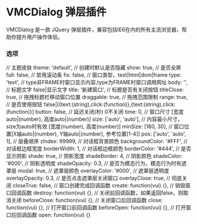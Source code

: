 # VMCDialog 弹层插件
VMCDialog 是一款 JQuery 弹层插件，兼容包括IE6在内的所有主流浏览器，帮助你提升用户操作体验。

### 选项

// 主题皮肤
theme: 'default',
// 创建时默认是否隐藏
show: true,
// 是否全屏
full: false,
// 禁用滚动条
fix: false,
// 窗口类型，text|html|dom|frame
type: 'text',
// type非FRAME时窗口显示内容,type为FRAME时窗口调用网址
body: '',
// 标题文字 false|显示文字
title: '新建窗口',
// 标题是否有关闭按钮
titleClose: true,
// 拖拽标题栏移动窗口位置
draggable: true,
// 拖拽范围限制
range: true,
// 是否使用按钮 false|[{text:(string),click:(function)},{text:(string),click:(function)}]
button: false,
// 延迟关闭(秒) 0不关闭
time: 0,
// 窗口尺寸 [宽度auto|(number), 高度auto|(number)]
size: ['auto', 'auto'],
// 内容最小尺寸，size为auto时有效 [宽度(number), 高度(number)]
minSize: [180, 30],
// 窗口位置[X轴auto|(number), Y轴auto|(number), 参考位置[1-4]] 
pos: ['auto', 'auto', 1],
// 层叠顺序
zIndex: 99999,
// 对话框背景颜色
backgroundColor: '#FFF',
// 对话框边框宽度
borderWidth: 1,
// 对话框边框颜色
borderColor: '#444',
// 是否显示阴影
shade: true,
// 阴影宽度
shadeBorder: 4,
// 阴影颜色
shadeColor: '#000',
// 阴影透明度
shadeOpacity: 0.3,
// 是否为模态行为，模态行为时有遮罩层
modal: true,
// 遮罩层颜色
overlayColor: '#000',
// 遮罩层透明度
overlayOpacity: 0.3,
// 是否点击遮罩层关闭窗口
overlayClose: true,
// 彻底关闭
closeTrue: false,
// 窗口创建完成回调函数
create: function(vui) {},
// 销毁窗口回调函数
destroy: function(vui) {},
// 关闭前回调函数，如果返回false，则取消关闭
beforeClose: function(vui) {},
// 关闭窗口后回调函数
close: function(vui) {},
// 打开窗口前回调函数
beforeOpen: function(vui) {},
// 打开窗口后回调函数
open: function(vui) {}
